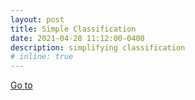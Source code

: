 ```yaml
---
layout: post
title: Simple Classification
date: 2021-04-28 11:12:00-0400
description: simplifying classification
# inline: true
---
```

[Go to](www.google.com)